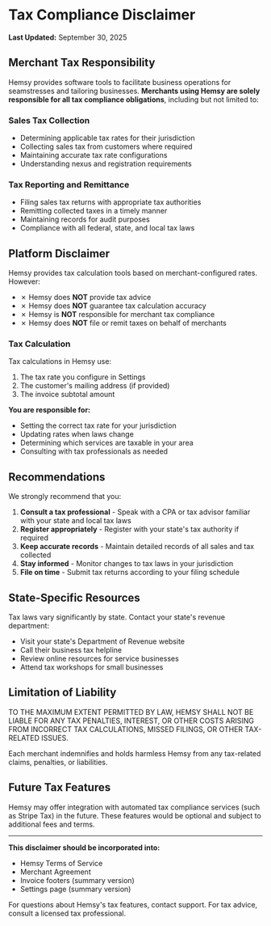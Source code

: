 # Tax Compliance Disclaimer

**Last Updated:** September 30, 2025

## Merchant Tax Responsibility

Hemsy provides software tools to facilitate business operations for seamstresses and tailoring businesses. **Merchants using Hemsy are solely responsible for all tax compliance obligations**, including but not limited to:

### Sales Tax Collection

- Determining applicable tax rates for their jurisdiction
- Collecting sales tax from customers where required
- Maintaining accurate tax rate configurations
- Understanding nexus and registration requirements

### Tax Reporting and Remittance

- Filing sales tax returns with appropriate tax authorities
- Remitting collected taxes in a timely manner
- Maintaining records for audit purposes
- Compliance with all federal, state, and local tax laws

## Platform Disclaimer

Hemsy provides tax calculation tools based on merchant-configured rates. However:

- ✗ Hemsy does **NOT** provide tax advice
- ✗ Hemsy does **NOT** guarantee tax calculation accuracy
- ✗ Hemsy is **NOT** responsible for merchant tax compliance
- ✗ Hemsy does **NOT** file or remit taxes on behalf of merchants

### Tax Calculation

Tax calculations in Hemsy use:

1. The tax rate you configure in Settings
2. The customer's mailing address (if provided)
3. The invoice subtotal amount

**You are responsible for:**

- Setting the correct tax rate for your jurisdiction
- Updating rates when laws change
- Determining which services are taxable in your area
- Consulting with tax professionals as needed

## Recommendations

We strongly recommend that you:

1. **Consult a tax professional** - Speak with a CPA or tax advisor familiar with your state and local tax laws
2. **Register appropriately** - Register with your state's tax authority if required
3. **Keep accurate records** - Maintain detailed records of all sales and tax collected
4. **Stay informed** - Monitor changes to tax laws in your jurisdiction
5. **File on time** - Submit tax returns according to your filing schedule

## State-Specific Resources

Tax laws vary significantly by state. Contact your state's revenue department:

- Visit your state's Department of Revenue website
- Call their business tax helpline
- Review online resources for service businesses
- Attend tax workshops for small businesses

## Limitation of Liability

TO THE MAXIMUM EXTENT PERMITTED BY LAW, HEMSY SHALL NOT BE LIABLE FOR ANY TAX PENALTIES, INTEREST, OR OTHER COSTS ARISING FROM INCORRECT TAX CALCULATIONS, MISSED FILINGS, OR OTHER TAX-RELATED ISSUES.

Each merchant indemnifies and holds harmless Hemsy from any tax-related claims, penalties, or liabilities.

## Future Tax Features

Hemsy may offer integration with automated tax compliance services (such as Stripe Tax) in the future. These features would be optional and subject to additional fees and terms.

---

**This disclaimer should be incorporated into:**

- Hemsy Terms of Service
- Merchant Agreement
- Invoice footers (summary version)
- Settings page (summary version)

For questions about Hemsy's tax features, contact support. For tax advice, consult a licensed tax professional.
